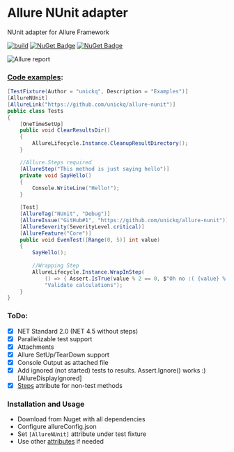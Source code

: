 # Allure NUnit adapter
NUnit adapter for Allure Framework 

[![build](https://github.com/unickq/allure-nunit/actions/workflows/dotnet.yml/badge.svg?branch=refactoring)](https://github.com/unickq/allure-nunit/actions/workflows/dotnet.yml)
[![NuGet Badge](https://buildstats.info/nuget/NUnit.Allure)](https://www.nuget.org/packages/NUnit.Allure)
[![NuGet Badge](https://buildstats.info/nuget/NUnit.Allure?includePreReleases=true)](https://www.nuget.org/packages/NUnit.Allure)

![Allure report](https://raw.githubusercontent.com/unickq/allure-nunit/master/AllureScreen.png)


### [Code examples]():

```cs
[TestFixture(Author = "unickq", Description = "Examples")]
[AllureNUnit]
[AllureLink("https://github.com/unickq/allure-nunit")]
public class Tests
{
    [OneTimeSetUp]
    public void ClearResultsDir()
    {
        AllureLifecycle.Instance.CleanupResultDirectory();
    }

    //Allure.Steps required
    [AllureStep("This method is just saying hello")]
    private void SayHello()
    {
        Console.WriteLine("Hello!");
    }

    [Test]
    [AllureTag("NUnit", "Debug")]
    [AllureIssue("GitHub#1", "https://github.com/unickq/allure-nunit")]
    [AllureSeverity(SeverityLevel.critical)]
    [AllureFeature("Core")]
    public void EvenTest([Range(0, 5)] int value)
    {
        SayHello();
            
        //Wrapping Step
        AllureLifecycle.Instance.WrapInStep(
            () => { Assert.IsTrue(value % 2 == 0, $"Oh no :( {value} % 2 = {value % 2}"); },
            "Validate calculations");
    }
}
```  

### ToDo:
- [x] NET Standard 2.0 (NET 4.5 without steps)
- [x] Parallelizable test support
- [x] Attachments
- [x] Allure SetUp/TearDown support
- [x] Console Output as attached file
- [x] Add ignored (not started) tests to results. Assert.Ignore() works :) [AllureDisplayIgnored]
- [x] [Steps](https://github.com/unickq/allure-nunit/wiki/AllureStep) attribute for non-test methods

### Installation and Usage
- Download from Nuget with all dependencies
- Configure allureConfig.json
- Set `[AllureNUnit]` attribute under test fixture
- Use other [attributes](https://github.com/unickq/allure-nunit/wiki/Attributes) if needed